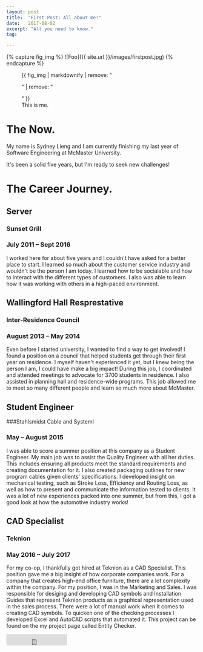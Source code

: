 ```yaml
---
layout: post
title:  "First Post: All about me!"
date:   2017-08-02
excerpt: "All you need to know."
tag:

---
```


{% capture fig_img %}
![Foo]({{ site.url }}/images/firstpost.jpg)
{% endcapture %}

<figure>
  {{ fig_img | markdownify | remove: "<p>" | remove: "</p>" }}
  <figcaption>This is me.</figcaption>
</figure>

# The Now.

My name is Sydney Lieng and I am currently finishing my last year of Software Engineering at McMaster University. 
 
It's been a solid five years, but I'm ready to seek new challenges!

# The Career Journey.

## Server
### Sunset Grill
### July 2011 – Sept 2016
I worked here for about five years and I couldn't have asked for a better place to start. I learned so much about the customer service industry and wouldn't be the person I am today. 
I learned how to be socialable and how to interact with the different types of customers. I also was able to learn how it was working with others in a high-paced environment. 

## Wallingford Hall Resprestative
### Inter-Residence Council
### August 2013 – May 2014
Even before I started university, I wanted to find a way to get involved! I found a position on a council that helped students get through their first year on residence. 
I myself haven't experienced it yet, but I knew being the person I am, I could have make a big impact! 
During this job, I coordinated and attended meetings to advocate for 3700 students in residence. I also assisted in planning hall and residence-wide programs. 
This job allowed me to meet so many different people and learn so much more about McMaster.

## Student Engineer
###Stahlsmidst Cable and SystemI
### May – August 2015
I was able to score a summer position at this company as a Student Engineer. My main job was to assist the Quality Engineer with all her duties. This includes ensuring all products meet the standard requirements and creating documentation for it. I also created packaging outlines for new program cables given clients' specifications. I developed insight on mechanical testing, such as Stroke Loss, Efficiency and Routing Loss, as well as how to present and communicate the information tested to clients. 
It was a lot of new experiences packed into one summer, but from this, I got a good look at how the automotive industry works!

## CAD Specialist
### Teknion
### May 2016 – July 2017
For my co-op, I thankfully got hired at Teknion as a CAD Specialist. This position gave me a big insight of how corporate companies work. For a company that creates high-end office furniture, there are a lot complexity within the company. 
For my position, I was in the Marketing and Sales. I was responsible for desiging and developing CAD symbols and Installation Guides that represent Teknion products as a graphical representation used in the sales process. 
There were a lot of manual work when it comes to creating CAD symbols. To quicken one of the checking processes I developed Excel and AutoCAD scripts that automated it. This project can be found on the my project page called Entity Checker. 

<iframe src="https://ghbtns.com/github-btn.html?user=TaylanTatli&repo=Halve&type=star&count=true&size=large" frameborder="0" scrolling="0" width="160px" height="30px"></iframe>    
      
